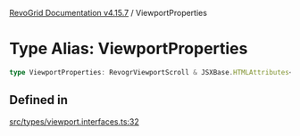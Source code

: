 [RevoGrid Documentation v4.15.7](README.md) / ViewportProperties

# Type Alias: ViewportProperties

```ts
type ViewportProperties: RevogrViewportScroll & JSXBase.HTMLAttributes<HTMLRevogrViewportScrollElement>;
```

## Defined in

[src/types/viewport.interfaces.ts:32](https://github.com/revolist/revogrid/blob/4b66617ba213e84ecc08d523780ce49415de163a/src/types/viewport.interfaces.ts#L32)
